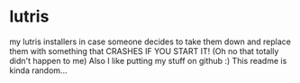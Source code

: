 # lutris
my lutris installers in case someone decides to take them down and replace them with something that CRASHES IF YOU START IT!
(Oh no that totally didn't happen to me)
Also I like putting my stuff on github :)
This readme is kinda random...
